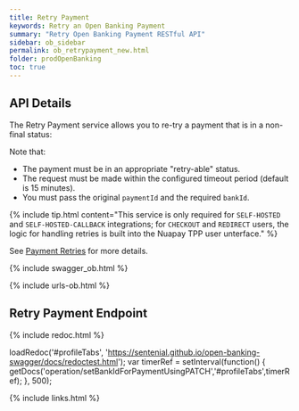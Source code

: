 ```yaml
---
title: Retry Payment
keywords: Retry an Open Banking Payment
summary: "Retry Open Banking Payment RESTful API"
sidebar: ob_sidebar
permalink: ob_retrypayment_new.html
folder: prodOpenBanking
toc: true
---
```


## API Details 

The Retry Payment service allows you to re-try a payment that is in a non-final status: 

Note that:
 
* The payment must be in an appropriate "retry-able" status.
* The request must be made within the configured timeout period (default is 15 minutes).
* You must pass the original `paymentId` and the required `bankId`.

{% include tip.html content="This service is only required for `SELF-HOSTED` and `SELF-HOSTED-CALLBACK` integrations; for `CHECKOUT` and `REDIRECT` users, the logic for handling retries is built into the Nuapay TPP user unterface." %}

See [Payment Retries](ob_paymentretries.html) for more details.

{% include swagger_ob.html %}

{% include urls-ob.html %}

## Retry Payment Endpoint


<ul id="profileTabs" class="nav nav-tabs">
    
   
</ul>
   
{% include redoc.html %}
   
loadRedoc('#profileTabs', 'https://sentenial.github.io/open-banking-swagger/docs/redoctest.html');
var timerRef = setInterval(function() { getDocs('operation/setBankIdForPaymentUsingPATCH','#profileTabs',timerRef); }, 500);


</script>


<div id="mydiv"></div>


</div>



</div>
 <script src="https://cdn.redoc.ly/redoc/latest/bundles/redoc.standalone.js"> </script>


{% include links.html %}
